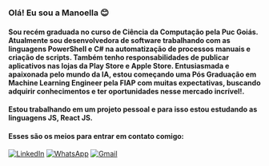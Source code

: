 ### Olá! Eu sou a Manoella 😊
#### Sou recém graduada no curso de Ciência da Computação pela Puc Goiás. Atualmente sou desenvolvedora de software trabalhando com as linguagens PowerShell e C# na automatização de processos manuais e criação de scripts. Também tenho responsabilidades de publicar aplicativos nas lojas da Play Store e Apple Store. Entusiasmada e apaixonada pelo mundo da IA, estou começando uma Pós Graduação em Machine Learning Engineer pela FIAP com muitas expectativas, buscando adquirir conhecimentos e ter oportunidades nesse mercado incrível!.
#### Estou trabalhando em um projeto pessoal e para isso estou estudando as linguagens JS, React JS.
#### Esses são os meios para entrar em contato comigo:
[![LinkedIn](https://img.shields.io/badge/LinkedIn-0077B5?style=for-the-badge&logo=linkedin&logoColor=white)](https://www.linkedin.com/in/manoella-cristyna-borges-matias-28571a176/)
[![WhatsApp](https://img.shields.io/badge/WhatsApp-25D366?style=for-the-badge&logo=whatsapp&logoColor=white)](https://api.whatsapp.com/send?phone=5562994381881&text=Ol%C3%A1%2C%20Manoella.)
[![Gmail](https://img.shields.io/badge/Gmail-D14836?style=for-the-badge&logo=gmail&logoColor=white)](mailto:manoellabborges@gmail.com)
